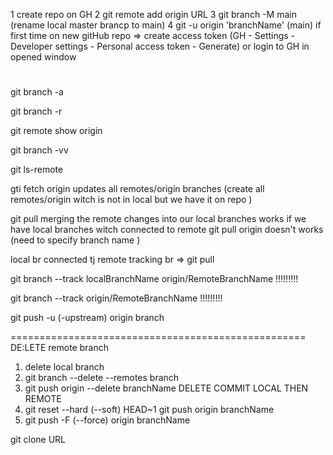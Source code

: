 1 create repo on GH
2 git remote add origin URL
3 git branch -M main (rename local master brancр to main)
4 git -u origin 'branchName' (main)
if first time on new gitHub repo => create access token (GH - Settings - Developer settings - Personal access token - Generate) or login to GH in opened window

# <!-- token saves in Windows Credentials manager  -->

git branch -a

<!-- shows local/localRemote and remote/origin branches -->

git branch -r

<!-- shows all emote/origin branches -->

git remote show origin

<!-- shows detailed configuration -->

git branch -vv

<!-- shows local tracking branches and their remotes  with more info -->

git ls-remote

<!-- shows all remote branches -->

gti fetch origin
updates all remotes/origin branches (create all remotes/origin witch is not in local but we have it on repo )

git pull
merging the remote changes into our local branches
works if we have local branches witch connected to remote
git pull origin doesn't works (need to specify branch name )

local br connected tj remote tracking br => git pull

git branch --track localBranchName origin/RemoteBranchName !!!!!!!!!

<!-- allows to track remote branch. now you can use git pull or push without typing ORIGIN -->

git branch --track origin/RemoteBranchName !!!!!!!!!

<!-- the same as prev but name will be as remote branch with "origin/branchName"-->

git push -u (-upstream) origin branch

<!-- will track remote  branch from start no need add --track command later  -->

===================================================
DE:LETE remote branch

1. delete local branch
2. git branch --delete --remotes branch <!--  delete remote tracking branch-->
3. git push origin --delete branchName <!--  delete remote tracking branch-->
   DELETE COMMIT LOCAL THEN REMOTE
4. git reset --hard (--soft) HEAD~1 <!-- delete local commit -->
git push origin branchName <!-- warning shown than we are behaind od origin branch we need force push-->
2. git push -F (--force) origin branchName <!-- we have updated remote branch -->

git clone URL

<!-- clone remote repo -->
